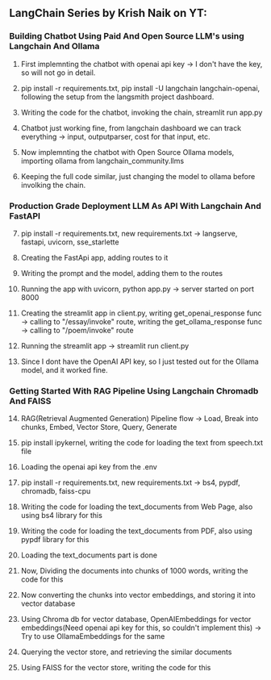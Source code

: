 ## LangChain Series by Krish Naik on YT:

### Building Chatbot Using Paid And Open Source LLM's using Langchain And Ollama
1. First implemnting the chatbot with openai api key -> I don't have the key, so will not go in detail.

2. pip install -r requirements.txt, pip install -U langchain langchain-openai, following the setup from the langsmith project dashboard.

3. Writing the code for the chatbot, invoking the chain, streamlit run app.py

4. Chatbot just working fine, from langchain dashboard we can track everything -> input, outputparser, cost for that input, etc.

5. Now implemnting the chatbot with Open Source Ollama models, importing ollama from langchain_community.llms

6. Keeping the full code similar, just changing the model to ollama before involking the chain.


### Production Grade Deployment LLM As API With Langchain And FastAPI
7. pip install -r requirements.txt, new requirements.txt -> langserve, fastapi, uvicorn, sse_starlette

8. Creating the FastApi app, adding routes to it

9. Writing the prompt and the model, adding them to the routes

10. Running the app with uvicorn, python app.py -> server started on port 8000

11. Creating the streamlit app in client.py, writing get_openai_response func -> calling to "/essay/invoke" route, writing the get_ollama_response func -> calling to "/poem/invoke" route

12. Running the streamlit app -> streamlit run client.py

13. Since I dont have the OpenAI API key, so I just tested out for the Ollama model, and it worked fine. 

### Getting Started With RAG Pipeline Using Langchain Chromadb And FAISS
14. RAG(Retrieval Augmented Generation) Pipeline flow -> Load, Break into chunks, Embed, Vector Store, Query, Generate

15. pip install ipykernel, writing the code for loading the text from speech.txt file

16. Loading the openai api key from the .env

17. pip install -r requirements.txt, new requirements.txt -> bs4, pypdf, chromadb, faiss-cpu

18. Writing the code for loading the text_documents from Web Page, also using bs4 library for this

19. Writing the code for loading the text_documents from PDF, also using pypdf library for this

20. Loading the text_documents part is done

21. Now, Dividing the documents into chunks of 1000 words, writing the code for this

22. Now converting the chunks into vector embeddings, and storing it into vector database

23. Using Chroma db for vector database, OpenAIEmbeddings for vector embeddings(Need openai api key for this, so couldn't implement this) -> Try to use OllamaEmbeddings for the same

24. Querying the vector store, and retrieving the similar documents

25. Using FAISS for the vector store, writing the code for this